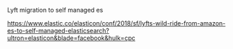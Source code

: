 Lyft migration to self managed es


https://www.elastic.co/elasticon/conf/2018/sf/lyfts-wild-ride-from-amazon-es-to-self-managed-elasticsearch?ultron=elasticon&blade=facebook&hulk=cpc

